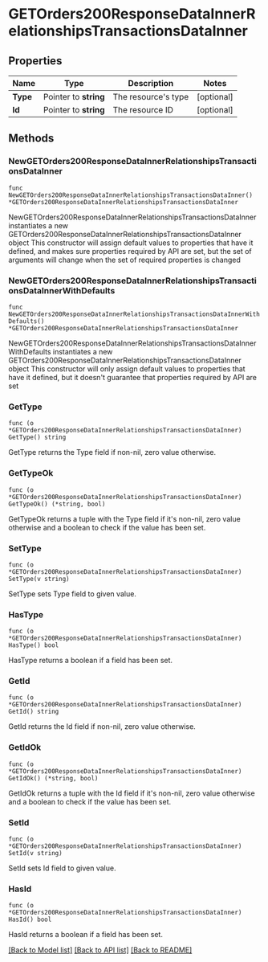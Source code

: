 # GETOrders200ResponseDataInnerRelationshipsTransactionsDataInner

## Properties

Name | Type | Description | Notes
------------ | ------------- | ------------- | -------------
**Type** | Pointer to **string** | The resource&#39;s type | [optional] 
**Id** | Pointer to **string** | The resource ID | [optional] 

## Methods

### NewGETOrders200ResponseDataInnerRelationshipsTransactionsDataInner

`func NewGETOrders200ResponseDataInnerRelationshipsTransactionsDataInner() *GETOrders200ResponseDataInnerRelationshipsTransactionsDataInner`

NewGETOrders200ResponseDataInnerRelationshipsTransactionsDataInner instantiates a new GETOrders200ResponseDataInnerRelationshipsTransactionsDataInner object
This constructor will assign default values to properties that have it defined,
and makes sure properties required by API are set, but the set of arguments
will change when the set of required properties is changed

### NewGETOrders200ResponseDataInnerRelationshipsTransactionsDataInnerWithDefaults

`func NewGETOrders200ResponseDataInnerRelationshipsTransactionsDataInnerWithDefaults() *GETOrders200ResponseDataInnerRelationshipsTransactionsDataInner`

NewGETOrders200ResponseDataInnerRelationshipsTransactionsDataInnerWithDefaults instantiates a new GETOrders200ResponseDataInnerRelationshipsTransactionsDataInner object
This constructor will only assign default values to properties that have it defined,
but it doesn't guarantee that properties required by API are set

### GetType

`func (o *GETOrders200ResponseDataInnerRelationshipsTransactionsDataInner) GetType() string`

GetType returns the Type field if non-nil, zero value otherwise.

### GetTypeOk

`func (o *GETOrders200ResponseDataInnerRelationshipsTransactionsDataInner) GetTypeOk() (*string, bool)`

GetTypeOk returns a tuple with the Type field if it's non-nil, zero value otherwise
and a boolean to check if the value has been set.

### SetType

`func (o *GETOrders200ResponseDataInnerRelationshipsTransactionsDataInner) SetType(v string)`

SetType sets Type field to given value.

### HasType

`func (o *GETOrders200ResponseDataInnerRelationshipsTransactionsDataInner) HasType() bool`

HasType returns a boolean if a field has been set.

### GetId

`func (o *GETOrders200ResponseDataInnerRelationshipsTransactionsDataInner) GetId() string`

GetId returns the Id field if non-nil, zero value otherwise.

### GetIdOk

`func (o *GETOrders200ResponseDataInnerRelationshipsTransactionsDataInner) GetIdOk() (*string, bool)`

GetIdOk returns a tuple with the Id field if it's non-nil, zero value otherwise
and a boolean to check if the value has been set.

### SetId

`func (o *GETOrders200ResponseDataInnerRelationshipsTransactionsDataInner) SetId(v string)`

SetId sets Id field to given value.

### HasId

`func (o *GETOrders200ResponseDataInnerRelationshipsTransactionsDataInner) HasId() bool`

HasId returns a boolean if a field has been set.


[[Back to Model list]](../README.md#documentation-for-models) [[Back to API list]](../README.md#documentation-for-api-endpoints) [[Back to README]](../README.md)


